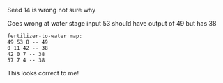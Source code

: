 Seed 14 is wrong not sure why

<!-- Input 14 should have final output of 43, but has 32 -->

Goes wrong at water stage input 53 should have output of 49 but has 38

```
fertilizer-to-water map:
49 53 8 -- 49
0 11 42 -- 38
42 0 7 -- 38
57 7 4 -- 38
```

This looks correct to me!
